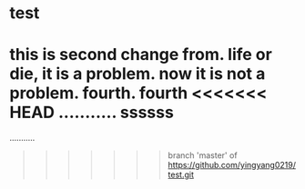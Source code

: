 # test
this is second change from.
life or die, it is a problem.
now it is not a problem.
fourth.
fourth
<<<<<<< HEAD
...........
ssssss
=======
...........
>>>>>>> branch 'master' of https://github.com/yingyang0219/test.git

